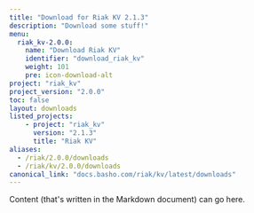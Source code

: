 ```yaml
---
title: "Download for Riak KV 2.1.3"
description: "Download some stuff!"
menu:
  riak_kv-2.0.0:
    name: "Download Riak KV"
    identifier: "download_riak_kv"
    weight: 101
    pre: icon-download-alt
project: "riak_kv"
project_version: "2.0.0"
toc: false
layout: downloads
listed_projects:
    - project: "riak_kv"
      version: "2.1.3"
      title: "Riak KV"
aliases:
  - /riak/2.0.0/downloads
  - /riak/kv/2.0.0/downloads
canonical_link: "docs.basho.com/riak/kv/latest/downloads"
---
```


Content (that's written in the Markdown document) can go here.
